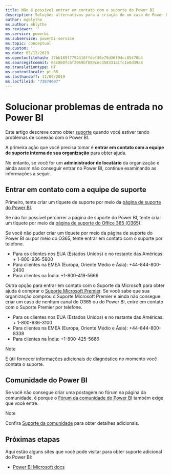 ```yaml
---
title: Não é possível entrar em contato com o suporte do Power BI
description: Soluções alternativas para a criação de um caso de Power BI se um usuário não consegue entrar
author: mgblythe
ms.author: mblythe
ms.reviewer: ''
ms.service: powerbi
ms.subservice: powerbi-service
ms.topic: conceptual
ms.custom: ''
ms.date: 03/12/2019
ms.openlocfilehash: 37bb189f7792410ffdef30e79d36f94cc85478b4
ms.sourcegitcommit: 64c860fcbf2969bf089cec358331a1fc1e0d39a8
ms.translationtype: HT
ms.contentlocale: pt-BR
ms.lasthandoff: 11/09/2019
ms.locfileid: "73874607"
---
```

# <a name="troubleshooting-sign-in-issues-for-power-bi"></a>Solucionar problemas de entrada no Power BI

Este artigo descreve como obter [suporte](https://powerbi.microsoft.com/support/) quando você estiver tendo problemas de conexão com o Power BI.

A primeira ação que você precisa tomar é **entrar em contato com a equipe de suporte interna de sua organização** para obter ajuda.

No entanto, se você for um **administrador de locatário** da organização e ainda assim não conseguir entrar no Power BI, continue examinando as informações a seguir.

## <a name="engage-the-support-team"></a>Entrar em contato com a equipe de suporte

Primeiro, tente criar um tíquete de suporte por meio da [página de suporte do Power BI](https://powerbi.microsoft.com/support/).

Se não for possível percorrer a página de suporte do Power BI, tente criar um tíquete por meio da [página de suporte do Office 365 (O365)](https://support.office.com/home/contact).

Se você não puder criar um tíquete por meio da página de suporte do Power BI ou por meio do O365, tente entrar em contato com o suporte por telefone.

* Para os clientes nos EUA (Estados Unidos) e no restante das Américas: + 1-800-936-5800
* Para clientes na EMEA (Europa, Oriente Médio e Ásia): +44-844-800-2400
* Para clientes na Índia: +1-800-419-5666

Outra opção para entrar em contato com o Suporte da Microsoft para obter ajuda é comprar o [Suporte Microsoft Premier](https://support.microsoft.com/premier). Se você sabe que sua organização comprou o Suporte Microsoft Premier e ainda não consegue criar um caso de nenhum canal do O365 ou do Power BI, entre em contato com o Suporte Premier por telefone.

* Para os clientes nos EUA (Estados Unidos) e no restante das Américas: + 1-800-936-3100
* Para clientes na EMEA (Europa, Oriente Médio e Ásia): +44-844-800-8338
* Para clientes na Índia: +1-800-425-5666

> [!Note]
> É útil fornecer [informações adicionais de diagnóstico](service-admin-capturing-additional-diagnostic-information-for-power-bi.md) no momento você contata o suporte.

## <a name="power-bi-community"></a>Comunidade do Power BI

Se você não consegue criar uma postagem no fórum na página da comunidade, é porque o [Fórum da comunidade do Power BI](https://community.powerbi.com/) também exige que você entre.

> [!Note]
> Confira [Suporte da comunidade](https://community.powerbi.com/t5/Community-Support/ct-p/PBI_CommunitySupport) para obter detalhes adicionais.

## <a name="next-steps"></a>Próximas etapas

Aqui estão alguns sites que você pode visitar para obter suporte adicional do Power BI:

* [Power BI Microsoft docs](https://docs.microsoft.com/power-bi/)
